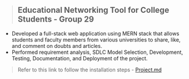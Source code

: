 > ## Educational Networking Tool for College Students - Group 29

- Developed a full-stack web application using MERN stack that allows students and faculty members from various universities to share, like, and comment on doubts and articles.
- Performed requirement analysis, SDLC Model Selection, Development, Testing, Documentation, and Deployment of the project.

> Refer to this link to follow the installation steps - [Project.md](Project/Project.md)
